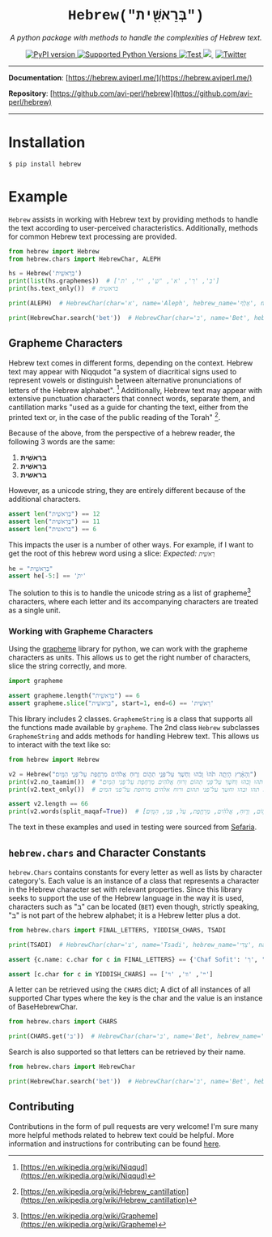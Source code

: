 <h1 align="center" style="font-family:'Courier New'">Hebrew("בְּרֵאשִׁ֖ית")</h1>
<p align="center">
    <em>A python package with methods to handle the complexities of Hebrew text.</em>
</p>
<p align="center">
<a href="https://pypi.org/project/hebrew/" target="_blank">
    <img src="https://badge.fury.io/py/hebrew.svg" alt="PyPI version">
</a>
<a href="https://badge.fury.io/py/hebrew">
    <img src="https://img.shields.io/pypi/pyversions/hebrew" alt="Supported Python Versions">
</a>
<a href="https://github.com/avi-perl/hebrew/actions/workflows/test.yml" target="_blank">
    <img src="https://github.com/avi-perl/hebrew/actions/workflows/test.yml/badge.svg" alt="Test">
</a>
<a href="https://codecov.io/gh/avi-perl/hebrew" target="_blank">
  <img src="https://codecov.io/gh/avi-perl/Hebrew/branch/master/graph/badge.svg?token=0DA1R9IY6S"/>
</a>
󠀠󠀠
<a href="https://twitter.com/__aviperl__" target="_blank">
    <img src="https://badgen.net/badge/icon/twitter?icon=twitter&label=Chat%20with%20me" alt="Twitter">
</a>
</p>

---

**Documentation**: [https://hebrew.aviperl.me/](https://hebrew.aviperl.me/)

**Repository**: [https://github.com/avi-perl/hebrew](https://github.com/avi-perl/hebrew)

---

# Installation
<!--pytest-codeblocks:skip-->
```bash
$ pip install hebrew
```

# Example

`Hebrew` assists in working with Hebrew text by providing methods to handle the text according to user-perceived
characteristics. Additionally, methods for common Hebrew text processing are provided.

```python
from hebrew import Hebrew
from hebrew.chars import HebrewChar, ALEPH

hs = Hebrew('בְּרֵאשִׁ֖ית')
print(list(hs.graphemes))  # ['בְּ', 'רֵ', 'א', 'שִׁ֖', 'י', 'ת']
print(hs.text_only())  # בראשית

print(ALEPH)  # HebrewChar(char='א', name='Aleph', hebrew_name='אָלֶף', name_alts=['Alef'], hebrew_name_alts=None, final_letter=False)

print(HebrewChar.search('bet'))  # HebrewChar(char='בּ', name='Bet', hebrew_name='בֵּית', name_alts=None, hebrew_name_alts=None, final_letter=False)
```

## Grapheme Characters
Hebrew text comes in different forms, depending on the context. Hebrew text may appear with Niqqudot
"a system of diacritical signs used to represent vowels or distinguish between alternative pronunciations of letters
of the Hebrew alphabet". [^1] Additionally, Hebrew text may appear with extensive punctuation characters that connect
words, separate them, and cantillation marks "used as a guide for chanting the text, either from the printed text or,
in the case of the public reading of the Torah" [^2].

Because of the above, from the perspective of a hebrew reader, the following 3 words are the same:
1. **בְּרֵאשִׁ֖ית**
2. **בְּרֵאשִׁית**
3. **בראשית**

However, as a unicode string, they are entirely different because of the additional characters.
```python
assert len("בְּרֵאשִׁ֖ית") == 12
assert len("בְּרֵאשִׁית") == 11
assert len("בראשית") == 6
```
This impacts the user is a number of other ways. For example, if I want to get the root of this hebrew word using a slice:
_Expected: `רֵאשִׁ֖ית`_
```python
he = "בְּרֵאשִׁ֖ית"
assert he[-5:] == 'ִׁ֖ית'
```
The solution to this is to handle the unicode string as a list of grapheme[^3] characters, where each letter and its
accompanying characters are treated as a single unit.

### Working with Grapheme Characters
Using the [grapheme](https://github.com/alvinlindstam/grapheme) library for python, we can work with the grapheme
characters as units. This allows us to get the right number of characters, slice the string correctly, and more.
```python
import grapheme

assert grapheme.length("בְּרֵאשִׁ֖ית") == 6
assert grapheme.slice("בְּרֵאשִׁ֖ית", start=1, end=6) == 'רֵאשִׁ֖ית'
```
This library includes 2 classes. `GraphemeString` is a class that supports all the functions made available by `grapheme`.
The 2nd class `Hebrew` subclasses `GraphemeString` and adds methods for handling Hebrew text. This allows us to
interact with the text like so:
```python
from hebrew import Hebrew

v2 = Hebrew("וְהָאָ֗רֶץ הָיְתָ֥ה תֹ֙הוּ֙ וָבֹ֔הוּ וְחֹ֖שֶׁךְ עַל־פְּנֵ֣י תְה֑וֹם וְר֣וּחַ אֱלֹהִ֔ים מְרַחֶ֖פֶת עַל־פְּנֵ֥י הַמָּֽיִם׃")
print(v2.no_taamim())  # "וְהָאָרֶץ הָיְתָה תֹהוּ וָבֹהוּ וְחֹשֶׁךְ עַל־פְּנֵי תְהוֹם וְרוּחַ אֱלֹהִים מְרַחֶפֶת עַל־פְּנֵי הַמָּיִם׃"
print(v2.text_only())  # והארץ היתה תהו ובהו וחשך על־פני תהום ורוח אלהים מרחפת על־פני המים

assert v2.length == 66
print(v2.words(split_maqaf=True))  # [וְהָאָ֗רֶץ, הָיְתָ֥ה, תֹ֙הוּ֙, וָבֹ֔הוּ, וְחֹ֖שֶׁךְ, עַל, פְּנֵ֣י, תְה֑וֹם, וְר֣וּחַ, אֱלֹהִ֔ים, מְרַחֶ֖פֶת, עַל, פְּנֵ֥י, הַמָּֽיִם׃]
```

The text in these examples and used in testing were sourced from [Sefaria](https://github.com/Sefaria/Sefaria-Export).

## `hebrew.chars` and Character Constants
`hebrew.Chars` contains constants for every letter as well as lists by character category's.
Each value is an instance of a class that represents a character in the Hebrew character set with relevant properties.
Since this library seeks to support the use of the Hebrew language in the way it is used, characters such as "בּ" can be
located (`BET`) even though, strictly speaking, "בּ" is not part of the hebrew alphabet; it is a Hebrew letter plus a dot.

```python
from hebrew.chars import FINAL_LETTERS, YIDDISH_CHARS, TSADI

print(TSADI)  # HebrewChar(char='צ', name='Tsadi', hebrew_name='צַדִי', name_alts=['Tzadik'], hebrew_name_alts=['צדיק'], final_letter=False)

assert {c.name: c.char for c in FINAL_LETTERS} == {'Chaf Sofit': 'ך', 'Mem Sofit': 'ם', 'Nun Sofit': 'ן', 'Fe Sofit': 'ף', 'Tsadi Sofit': 'ץ'}

assert [c.char for c in YIDDISH_CHARS] == ['ײ', 'װ', 'ױ']
```
A letter can be retrieved using the `CHARS` dict; A dict of all instances of all supported Char types where the key is
the char and the value is an instance of BaseHebrewChar.
```python
from hebrew.chars import CHARS

print(CHARS.get('בּ'))  # HebrewChar(char='בּ', name='Bet', hebrew_name='בֵּית', name_alts=None, hebrew_name_alts=None, final_letter=False)
```
Search is also supported so that letters can be retrieved by their name.
```python
from hebrew.chars import HebrewChar

print(HebrewChar.search('bet'))  # HebrewChar(char='בּ', name='Bet', hebrew_name='בֵּית', name_alts=None, hebrew_name_alts=None, final_letter=False)
```

## Contributing
Contributions in the form of pull requests are very welcome! I'm sure many more helpful methods related to hebrew text
could be helpful. More information and instructions for contributing can be found [here](CONTRIBUTING).

[^1]: [https://en.wikipedia.org/wiki/Niqqud](https://en.wikipedia.org/wiki/Niqqud)
[^2]: [https://en.wikipedia.org/wiki/Hebrew_cantillation](https://en.wikipedia.org/wiki/Hebrew_cantillation)
[^3]: [https://en.wikipedia.org/wiki/Grapheme](https://en.wikipedia.org/wiki/Grapheme)